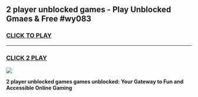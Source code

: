 
## 2 player unblocked games - Play Unblocked Gmaes & Free #wy083
<h3>
<a href="https://premium.freeplayer.one?title=2_player_unblocked_games&ref=01M">CLICK TO PLAY</a></h3>
<hr>

<h3>
<a href="https://premium.freeplayer.one?title=2_player_unblocked_games&ref=01M">CLICK 2 PLAY</a>
  
</h3>

<a href="https://premium.freeplayer.one?title=2_player_unblocked_games&ref=01M"><img src="https://clearcache.store/games.png"></a>


**2 player unblocked games games unblocked: Your Gateway to Fun and Accessible Online Gaming**
